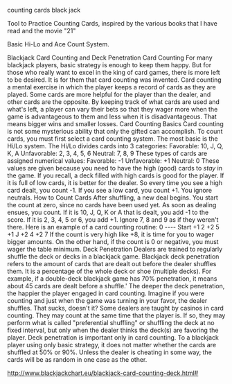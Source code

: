 counting cards black jack

Tool to Practice Counting Cards, inspired by the various books that I have read and the movie "21"

Basic Hi-Lo and Ace Count System.

Blackjack Card Counting and Deck Penetration
Card Counting
For many blackjack players, basic strategy is enough to keep them happy. But for those who really want to excel in the king of card games, there is more left to be desired. It is for them that card counting was invented.
Card counting a mental exercise in which the player keeps a record of cards as they are played. Some cards are more helpful for the player than the dealer, and other cards are the opposite. By keeping track of what cards are used and what's left, a player can vary their bets so that they wager more when the game is advantageous to them and less when it is disadvantageous. That means bigger wins and smaller losses.
Card Counting Basics
Card counting is not some mysterious ability that only the gifted can accomplish. To count cards, you must first select a card counting system. The most basic is the Hi/Lo system.
The Hi/Lo divides cards into 3 categories:
Favorable: 10, J, Q, K, A Unfavorable: 2, 3, 4, 5, 6 Neutral: 7, 8, 9
These types of cards are assigned numerical values:
Favorable: -1 Unfavorable: +1 Neutral: 0
These values are given because you need to have the high (good) cards to *stay* in the game. If you recall, a deck filled with high cards is good for the player. If it is full of low cards, it is better for the dealer. So every time you see a high card dealt, you count -1. If you see a low card, you count +1. You ignore neutrals.
How to Count Cards
After shuffling, a new deal begins. You start the count at zero, since no cards have been used yet. As soon as dealing ensues, you count. If it is 10, J, Q, K or A that is dealt, you add -1 to the score. If it is 2, 3, 4, 5 or 6, you add +1. Ignore 7, 8 and 9 as if they weren't there.
Here is an example of a card counting routine:
0 ---- Start +1 2 +2 5 +1 J +2 4 +2 7
If the count is very high like +8, it is time for you to wager bigger amounts. On the other hand, if the count is 0 or negative, you must wager the table minimum.
Deck Penetration
Dealers are trained to regularly shuffle the deck or decks in a blackjack game. Blackjack deck penetration refers to the amount of cards that are dealt out before the dealer shuffles them. It is a percentage of the whole deck or shoe (multiple decks). For example, if a double-deck blackjack game has 70% penetration, it means about 45 cards are dealt before a shuffle.'
The deeper the deck penetration, the happier the player engaged in card counting. Imagine if you were counting and just when the game was turning in your favor, the dealer shuffles. That sucks, doesn't it?
Some dealers are taught by casinos in card counting. They may count at the same time that the player is. If so, they may perform what is called "preferential shuffling" or shuffling the deck at no fixed interval, but only when the dealer thinks the deck(s) are favoring the player.
Deck penetration is important only in card counting. To a blackjack player using only basic strategy, it does not matter whether the cards are shuffled at 50% or 90%. Unless the dealer is cheating in some way, the cards will be as random in one case as the other.

http://www.blackjackchart.eu/blackjack-card-counting-deck.html# 
